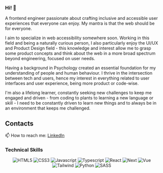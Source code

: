 ### Hi! 👋

A frontend engineer passionate about crafting inclusive and accessible user experiences that everyone can enjoy. My mantra is that the web should be for everyone.

I aim to specialize in web accessibility somewhere soon. Working in this field and being a naturally curious person, I also particularly enjoy the UI/UX and Product Design field - this knowledge and interest allow me to grasp some product concepts and think about the web in a more broad spectrum beyond engineering, focused on user needs.

Having a background in Psychology created an essential foundation for my understanding of people and human behaviour. I thrive in the intersection between tech and users, hence my interest in everything related to user interfaces and user experience, being more product or code-wise.

I'm also a lifelong learner, constantly seeking new challenges to keep me engaged and driven - from coding to plants to learning a new language or skill - I need to be constantly driven to learn new things and to always be in an environment that keeps me challenged. 

## Contacts

📫 How to reach me: [LinkedIn](https://www.linkedin.com/in/marta-bento/)

### Technical Skills

<div align="center">
  <img src="https://img.shields.io/badge/html5-%23E34F26.svg?style=for-the-badge&logo=html5&logoColor=white" alt="HTML5"/>
  <img src="https://img.shields.io/badge/css3-%231572B6.svg?style=for-the-badge&logo=css3&logoColor=white" alt="CSS3"/>
  <img src="https://img.shields.io/badge/javascript-%23323330.svg?style=for-the-badge&logo=javascript&logoColor=%23F7DF1E" alt="Javascript"/>
  <img src="https://img.shields.io/badge/TypeScript-007ACC?style=for-the-badge&logo=typescript&logoColor=white" alt="Typescript" />
  <img src="https://img.shields.io/badge/react-%2320232a.svg?style=for-the-badge&logo=react&logoColor=%2361DAFB" alt="React"/>
  <img src="https://img.shields.io/badge/Next-black?style=for-the-badge&logo=next.js&logoColor=white" alt="Next"/>
  <img src="https://img.shields.io/badge/vuejs-%2335495e.svg?style=for-the-badge&logo=vuedotjs&logoColor=%234FC08D" alt="Vue"/>
  <img src="https://img.shields.io/badge/tailwindcss-%2338B2AC.svg?style=for-the-badge&logo=tailwind-css&logoColor=white" alt="Tailwind"/>
  <img src="https://img.shields.io/badge/python-3670A0?style=for-the-badge&logo=python&logoColor=ffdd54" alt="Python"/>
  <img src="https://img.shields.io/badge/SASS-hotpink.svg?style=for-the-badge&logo=SASS&logoColor=white" alt="SASS"/>
</div>

